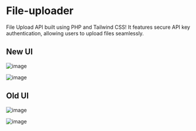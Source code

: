 # File-uploader
File Upload API built using PHP and Tailwind CSS! It features secure API key authentication, allowing users to upload files seamlessly.

## New UI
![image](https://github.com/user-attachments/assets/4c85581a-0ea2-42da-8826-06a0339ee544)

![image](https://github.com/user-attachments/assets/946297a0-346f-4dee-bfb7-6fc932b37ada)


## Old UI
![image](https://github.com/user-attachments/assets/789097e6-b37e-4263-b493-8dad7327ae8a)

![image](https://github.com/user-attachments/assets/dda9c25b-b18e-4260-936a-9fdddd12b05b)
